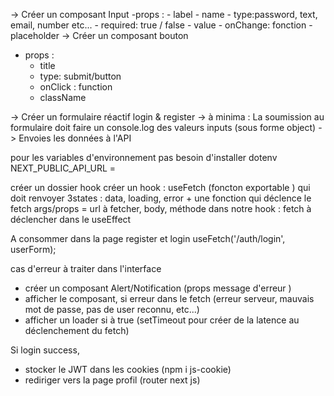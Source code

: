 -> Créer un composant Input
-props : - label - name - type:password, text, email, number etc... - required: true / false - value - onChange: fonction - placeholder
-> Créer un composant bouton

- props :
  - title
  - type: submit/button
  - onClick : function
  - className

-> Créer un formulaire réactif login & register
-> à minima : La soumission au formulaire doit faire un console.log des valeurs inputs (sous forme object)
-> Envoies les données à l'API

pour les variables d'environnement pas besoin d'installer dotenv
NEXT_PUBLIC_API_URL =

créer un dossier hook
créer un hook : useFetch (foncton exportable )
qui doit renvoyer 3states : data, loading, error + une fonction qui déclence le fetch
args/props = url à fetcher, body, méthode
dans notre hook : fetch à déclencher dans le useEffect

A consommer dans la page register et login
useFetch('/auth/login', userForm);

cas d'erreur à traiter dans l'interface

- créer un composant Alert/Notification (props message d'erreur )
- afficher le composant, si erreur dans le fetch (erreur serveur, mauvais mot de passe, pas de user reconnu, etc...)
- afficher un loader si à true (setTimeout pour créer de la latence au déclenchement du fetch)

Si login success,

- stocker le JWT dans les cookies (npm i js-cookie)
- rediriger vers la page profil (router next js)
